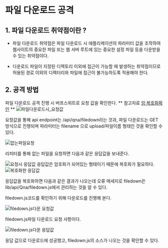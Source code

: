# 파일 다운로드 공격

## 1. 파일 다운로드 취약점이란 ?

+ 파일 다운로드 취약점은 파일 다운로드 시 애플리케이션의 파라미터 값을 조작하여 웹사이트의 중요한 파일 또는 웹 서버 루트에 있는 중요한 설정 파일 등을 다운받을 수 있는 취약점이다. 

+ 다운로드 파일이 지정된 디렉토리 이외에 접근이 가능할 때 발생하는 취약점이므로 허용된 경로 이외의 디렉터리와 파일에 접근이 불가능하도록 적용해야 한다.


## 2. 공격 방법

파일 다운로드 공격 진행 시 버프스위트로 요청 값을 확인한다.
** 참고자료 [암·복호화확인]((../footprinting/decrypting_response.md#하드코딩-목차-이동)) **
![파일다운로드시_요청값](https://user-images.githubusercontent.com/115529661/200763439-5a742d33-a6b3-4151-88b0-a61dfb9f9110.jpg)

요청값을 통해 api endpoint는 /api/qna/filedown라는 것과, 파일 다운로드는 GET 방식으로 진행되며 파라미터는 filename 으로 upload/파일이름 형태인 것을 확인할 수 있다.

![없는파일요청](https://user-images.githubusercontent.com/115529661/200763676-0fa7f626-d56d-4564-ba37-5fae1d8cf617.jpg)

리피터를 통해 없는 파일을 요청하면 다음과 같은 응답값을 보내준다.

![요청시 응답값](https://user-images.githubusercontent.com/115529661/200764169-79ba34ac-13ce-4d84-95a1-a4119f4f800e.jpg)
응답값은 암호화가 되어있는 형태이기 때문에 복호화가 필요하다.
![복호화한 응답값](https://user-images.githubusercontent.com/115529661/200765970-7322b108-9249-47a4-847a-5a243ad38fdd.jpg)

응답값을 복호화하면 다음과 같은 결과가 나오는데 오류 메세지로 filedown은 lib/api/Qna/filedown.js에서 관리하는 것을 알 수 있다.

filedown.js코드를 확인하기 위해 다운로드를 진행해 본다.

![filedown.js다운 요청값](https://user-images.githubusercontent.com/115529661/200766808-09d97660-1a79-4054-812c-4fbfc08c20c6.jpg)

filedown.js파일 다운로드 요청 사항이다.

![filedown.js다운 응답값](https://user-images.githubusercontent.com/115529661/200767009-7fe84fe0-c9bf-4b85-a379-ebd711ef8966.jpg)

응답 값으로 다운로드에 성공했고, filedown.js의 소스가 나오는 것을 확인할 수 있다.

